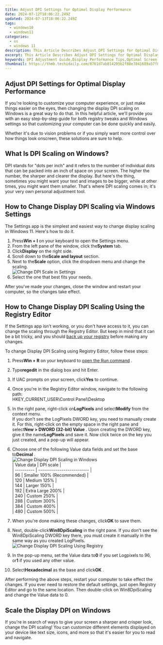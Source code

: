 ```yaml
---
title: Adjust DPI Settings for Optimal Display Performance
date: 2024-07-12T18:06:22.249Z
updated: 2024-07-13T18:06:22.249Z
tags:
  - windows10
  - windows11
categories:
  - os
  - windows 11
description: This Article Describes Adjust DPI Settings for Optimal Display Performance
excerpt: This Article Describes Adjust DPI Settings for Optimal Display Performance
keywords: DPI Adjustment Guide,Display Performance Tips,Optimal Screen Quality,High Res Mode Enable,Resolution Settings Update,Image Clarity Boost,Display Settings Tuning
thumbnail: https://thmb.techidaily.com/8761d7ab814205b2f88e7841689a57f834d49b25e2e76dad4d19bc3d0f2882d9.jpg
---
```


## Adjust DPI Settings for Optimal Display Performance

 If you're looking to customize your computer experience, or just make things easier on the eyes, then changing the display DPI scaling on Windows is a great way to do that. In this helpful article, we'll provide you with an easy step-by-step guide for both registry tweaks and Windows settings so that customizing your computer can be done quickly and easily.

 Whether it's due to vision problems or if you simply want more control over how things look onscreen, these solutions are sure to help.

## What Is DPI Scaling on Windows?

 DPI stands for "dots per inch" and it refers to the number of individual dots that can be packed into an inch of space on your screen. The higher the number, the sharper and clearer the display. But here's the thing, sometimes you might want your text and images to be bigger, while at other times, you might want them smaller. That's where DPI scaling comes in; it's your very own personal adjustment tool.

## How to Change Display DPI Scaling via Windows Settings

 The Settings app is the simplest and easiest way to change display scaling in Windows 11\. Here's how to do it.

1. Press**Win + I** on your keyboard to open the Settings menu.
2. From the left pane of the window, click the**System** tab.
3. Click**Display** on the right side.
4. Scroll down to the**Scale and layout** section.
5. Next to the**Scale** option, click the dropdown menu and change the scaling.  
![Change DPI Scale in Settings](https://static1.makeuseofimages.com/wordpress/wp-content/uploads/2023/01/change-dpi-scale-in-settings.jpg)
6. Select the one that best fits your needs.

 After you've made your changes, close the window and restart your computer, so the changes take effect.

## How to Change Display DPI Scaling Using the Registry Editor

 If the Settings app isn't working, or you don't have access to it, you can change the scaling through the Registry Editor. But keep in mind that it can be a bit tricky, and you should [back up your registry](https://www.makeuseof.com/tag/backup-restore-windows-registry/) before making any changes.

 To change Display DPI Scaling using Registry Editor, follow these steps:

1. Press**Win + R** on your keyboard to [open the Run command](https://www.makeuseof.com/windows-open-run-command-dialog-box/) .
2. Type**regedit** in the dialog box and hit Enter.
3. If UAC prompts on your screen, click**Yes** to continue.
4. Once you're in the Registry Editor window, navigate to the following path:  
HKEY_CURRENT_USER\Control Panel\Desktop
5. In the right pane, right-click on**LogPixels** and select**Modify** from the context menu.  
 If you don't see the LogPixels DWORD key, you need to manually create it. For this, right-click on the empty space in the right pane and select**New > DWORD (32-bit) Value** . Upon creating the DWORD key, give it the name**LogPixels** and save it. Now click twice on the key you just created, and a pop-up will appear.

1. Choose one of the following Value data fields and set the base to**Decimal** .  
![Change Display DPI Scaling in Windows](https://static1.makeuseofimages.com/wordpress/wp-content/uploads/2023/02/change-display-dpi-scaling-in-windows.jpg)  
| Value data | DPI scale                  |  
| ---------- | -------------------------- |  
| 96         | Smaller 100% (Recommended) |  
| 120        | Medium 125%                |  
| 144        | Larger 150%                |  
| 192        | Extra Large 200%           |  
| 240        | Custom 250%                |  
| 288        | Custom 300%                |  
| 384        | Custom 400%                |  
| 480        | Custom 500%                |
2. When you're done making these changes, click**OK** to save them.
3. Next, double-click**Win8DpiScaling** in the right pane. If you don't see the Win8DpiScaling DWORD key there, you must create it manually in the same way as you created LogPixels.  
![Change Display DPI Scaling Using Registry](https://static1.makeuseofimages.com/wordpress/wp-content/uploads/2023/02/change-display-dpi-scaling-using-registry.jpg)
4. In the pop-up menu, set the Value data to**0** if you set Logpixels to 96, or**1** if you used any other value.
5. Select**Hexadecimal** as the base and click**OK** .

 After performing the above steps, restart your computer to take effect the changes. If you ever need to restore the default settings, just open Registry Editor and go to the same location. Then double-click on Win8DpiScaling and change the Value data to 0.

## Scale the Display DPI on Windows

 If you're in search of ways to give your screen a sharper and crisper look, change the DPI scaling! You can customize different elements displayed on your device like text size, icons, and more so that it's easier for you to read and navigate.


<ins class="adsbygoogle"
     style="display:block"
     data-ad-format="autorelaxed"
     data-ad-client="ca-pub-7571918770474297"
     data-ad-slot="1223367746"></ins>



<ins class="adsbygoogle"
     style="display:block"
     data-ad-client="ca-pub-7571918770474297"
     data-ad-slot="8358498916"
     data-ad-format="auto"
     data-full-width-responsive="true"></ins>


